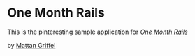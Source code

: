 # One Month Rails 

This is the pinteresting sample application for 
[*One Month Rails*](http://onemonthrails.com)

by [Mattan Griffel](http://mattangriffel.com)

